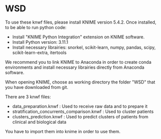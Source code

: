# WSD

To use these knwf files, please install KNIME version 5.4.2.
Once installed, to be able to run python code:
- Install "KNIME Python Integration" extension on KNIME software.
- Install Python version: 3.11.1
- Install necessary librairies: snorkel, scikit-learn, numpy, pandas, scipy, scikit-learn-extra, itertools

We recommend you to link KNIME to Anaconda in order to create conda environments and
install necessary librairies directly from Anaconda software.

When opening KNIME, choose as working directory the folder "WSD" that you have downloaded from git.

There are 3 knwf files:

- data_preparation.knwf : Used to receive raw data and to prepare it
- stratification_concurrents_comparison.knwf : Used to cluster patients
- clusters_prediction.knwf : Used to predict clusters of patients from clinical and biological data

You have to import them into knime in order to use them.
